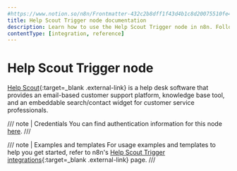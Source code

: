 ```yaml
---
#https://www.notion.so/n8n/Frontmatter-432c2b8dff1f43d4b1c8d20075510fe4
title: Help Scout Trigger node documentation
description: Learn how to use the Help Scout Trigger node in n8n. Follow technical documentation to integrate Help Scout Trigger node into your workflows.
contentType: [integration, reference]
---
```


# Help Scout Trigger node

[Help Scout](https://www.helpscout.com/){:target=_blank .external-link} is a help desk software that provides an email-based customer support platform, knowledge base tool, and an embeddable search/contact widget for customer service professionals.

/// note | Credentials
You can find authentication information for this node [here](/integrations/builtin/credentials/helpscout/).
///

///  note  | Examples and templates
For usage examples and templates to help you get started, refer to n8n's [Help Scout Trigger integrations](https://n8n.io/integrations/helpscout-trigger/){:target=_blank .external-link} page.
///
